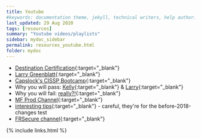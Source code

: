 ```yaml
---
title: Youtube
#keywords: documentation theme, jekyll, technical writers, help authoring tools, hat replacements
last_updated: 29 Aug 2020
tags: [resources]
summary: "Youtube videos/playlists"
sidebar: mydoc_sidebar
permalink: resources_youtube.html
folder: mydoc
---
```



- [Destination Certification](https://www.youtube.com/channel/UCXk6whiDrWq42y9Tdv1MEhg){:target="_blank"}
- [Larry Greenblatt](https://www.youtube.com/watch?v=1_U7uWCTQp8&list=PL5BpytesnkhSH-V7V-M3NL9149aUQ69e2){:target="_blank"}
- [Capslock's CISSP Bootcamp](https://www.youtube.com/channel/UCFCW4j2hSAy6J8QBXdcNz8g){:target="_blank"}
- Why you will pass: [Kelly](https://www.youtube.com/watch?v=v2Y6Zog8h2A){:target="_blank"} & [Larry](https://www.youtube.com/watch?v=HWg2geVJuvs){:target="_blank"}
- Why you will fail: [really?!](https://www.youtube.com/watch?v=giJFhtws-CE){:target="_blank"}
- [MF Prod Channel](https://www.youtube.com/channel/UCIbeWc3tjvGgTS2uV5D2BUw){:target="_blank"}
- [interesting tips](https://www.youtube.com/watch?v=Qw8sYsO153s&t=46s){:target="_blank"} - careful, they're for the before-2018-changes test
- [FRSecure channel](https://www.youtube.com/channel/UClMYYuIkextuYWBJD-9NfSg){:target="_blank"}

{% include links.html %}
